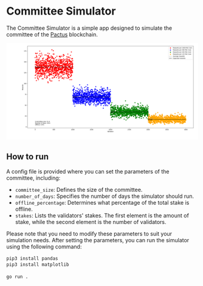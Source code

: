 # Committee Simulator

The Committee Simulator is a simple app designed to simulate the committee of the [Pactus](https://pactus.org/) blockchain.

![committee simulator](example/20230903_000709.png)

## How to run

A config file is provided where you can set the parameters of the committee, including:

- `committee_size`: Defines the size of the committee.
- `number_of_days`: Specifies the number of days the simulator should run.
- `offline_percentage`: Determines what percentage of the total stake is offline.
- `stakes`: Lists the validators' stakes. The first element is the amount of stake, while the second element is the number of validators.

Please note that you need to modify these parameters to suit your simulation needs.
After setting the parameters, you can run the simulator using the following command:

```
pip3 install pandas
pip3 install matplotlib

go run .
```